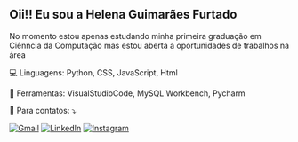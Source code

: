 ## Oii!! Eu sou a Helena Guimarães Furtado

<p align="left"> 
 No momento estou apenas estudando minha primeira graduação em Ciênncia da Computação mas estou aberta a oportunidades de trabalhos na área
</p>

<p align="left">
  💻  Linguagens: Python, CSS, JavaScript, Html
</p>

<p align="left">
  💼 Ferramentas: VisualStudioCode, MySQL Workbench, Pycharm
</p>

<p align="left">
  📱 Para contatos: ⤵️
</p>

<p align="left">
  <a href="#" title="Gmail">
  <img src="https://img.shields.io/badge/-Gmail-FF0000?style=flat-square&labelColor=FF0000&logo=gmail&logoColor=white&link=LINK-DO-SEU-GMAIL" alt="Gmail"/></a>
  <a href="#" title="LinkedIn">
  <img src="https://img.shields.io/badge/-Linkedin-0e76a8?style=flat-square&logo=Linkedin&logoColor=white&link=www.linkedin.com/in/helena-furtado-21b543338" alt="LinkedIn"/></a>
  <a href="#" title="WhatsApp">
  <img src="https://img.shields.io/badge/-Instagram-DF0174?style=flat-square&labelColor=DF0174&logo=instagram&logoColor=white&link=https://www.instagram.com/lena.furtadoo/" alt="Instagram"/></a>
</p>
